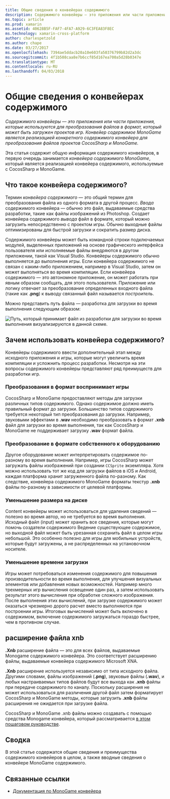 ```yaml
---
title: Общие сведения о конвейерах содержимого
description: Содержимого конвейеры — это приложения или части приложения, которые используются для преобразования файлов в формат, который может быть загружен проектов игр. Конвейер содержимое MonoGame является реализацией конкретного содержимого конвейера для преобразования файлов проектов CocosSharp и MonoGame.
ms.topic: article
ms.prod: xamarin
ms.assetid: 40628B5F-FAF7-4FA7-A929-6C3FEA83F8EC
ms.technology: xamarin-cross-platform
author: charlespetzold
ms.author: chape
ms.date: 03/27/2017
ms.openlocfilehash: 7394ae5ddacb20a10e603fa50376799b82d2a3dc
ms.sourcegitcommit: 4f1b508caa8e7b6ccf85d167ea700a5d28b0347e
ms.translationtype: MT
ms.contentlocale: ru-RU
ms.lasthandoff: 04/03/2018
---
```

# <a name="introduction-to-content-pipelines"></a>Общие сведения о конвейерах содержимого

_Содержимого конвейеры — это приложения или части приложения, которые используются для преобразования файлов в формат, который может быть загружен проектов игр. Конвейер содержимое MonoGame является реализацией конкретного содержимого конвейера для преобразования файлов проектов CocosSharp и MonoGame._

Эта статья содержит общую информация содержимого конвейеров, в первую очередь занимается *конвейера содержимого MonoGame*, который является реализацией конвейера содержимого, используемые с CocosSharp и MonoGame.


## <a name="what-is-a-content-pipeline"></a>Что такое конвейера содержимого?

Термин *конвейера содержимого* — это общий термин для преобразования файла из одного формата в другой процесс. *Ввода* содержимого конвейера — обычно это файл, выдаваемые средства разработки, такие как файлы изображений из Photoshop. Создает конвейера содержимого *вывода* файл в формате, который можно загрузить непосредственно с проектом игры. Обычно выходные файлы оптимизированы для быстрой загрузки и сократить размер диска.

Содержимого конвейеры может быть командной строки подключаемых модулей, выделенных приложений на основе графического интерфейса пользователя или исполняемые файлы внедряются в другом приложении, такой как Visual Studio. Конвейеры содержимого обычно выполняется до выполнения игры. Если конвейера содержимого не связан с каким-либо приложением, например в Visual Studio, затем он может выполняться во время компиляции. Если конвейера содержимого — это автономное приложение, он может работать при явным образом сообщать, для этого пользователя. Приложение или логику отвечает за преобразование определенных входного файла (такие как **.png**) к выводу связанный файл называется *построитель*. 

Можно представить путь файла — разработка для загрузки во время выполнения следующим образом:

![](introduction-images/image1.png "Путь, который принимает файл из разработки для загрузки во время выполнения визуализируются в данной схеме.")

## <a name="why-use-a-content-pipeline"></a>Зачем использовать конвейера содержимого?

Конвейеры содержимого ввести дополнительный этап между исходного приложения и игры, которые могут увеличить время компиляции и усложнить процесс разработки. Несмотря на эти вопросы содержимого конвейеры представляют ряд преимуществ для разработки игр.


### <a name="converting-to-a-format-understood-by-the-game"></a>Преобразования в формат воспринимает игры

CocosSharp и MonoGame предоставляют методы для загрузки различных типов содержимого. Однако содержимое должно иметь правильный формат до загрузки. Большинство типов содержимого требуется некоторый тип преобразования до загрузки. Например, звуковыми эффектами в **.wav** необходимо преобразовать в формат **.xnb** файл для загрузки во время выполнения, так как CocosSharp и MonoGame не поддерживает загрузку **.wav** формат файла.


### <a name="converting-to-a-format-native-to-the-hardware"></a>Преобразование в формате собственного к оборудованию

Другое оборудование может интерпретировать содержимое по-разному во время выполнения. Например, игры CocosSharp может загружать файлы изображений при создании `CCSprite` экземпляра. Хотя можно использовать тот же код для загрузки файлов в iOS и Android, каждая платформа хранит загруженного файла по-разному. Как следствие, конвейера содержимого MonoGame форматы текстур **.xnb** файлы по-разному в зависимости от целевой платформы.


### <a name="reducing-size-on-disk"></a>Уменьшение размера на диске 

Content конвейеры может использоваться для удаления сведений — полезно во время автор, но не требуется во время выполнения. Исходный файл (input) может хранить все сведения, которые могут помочь создатели содержимого Ведение существующее содержимое, но выходной файл может быть урезанная сохранить файл в целом игры небольшой. Это особенно полезно для игры для мобильных устройств, которые будут загружены, а не распределенных на установочном носителе.


### <a name="reducing-load-time"></a>Уменьшение времени загрузки

Игры может потребоваться изменения содержимого для повышения производительности во время выполнения, для улучшения визуальных элементов или добавления новых возможностей. Например много трехмерных игр вычисления освещение один раз, а затем использовать результат этого вычисления при обработке сложного изображения. После выполнения этих вычислений, при загрузке содержимого может оказаться чрезмерно дорого расчет вместо выполняются при построении игры. Итоговых вычислений может быть включено в содержимом, включение содержимого загружаться гораздо быстрее, чем в противном случае. 


## <a name="xnb-file-extension"></a>расширение файла xnb

**.Xnb** расширение файла — это для всех файлов, выдаваемые Monogame содержимого конвейера. Это соответствует расширению файлы, выдаваемые конвейера содержимого Microsoft XNA.

**.Xnb** расширение используется независимо от типа исходного файла. Другими словами, файлы изображений (**.png**), звуковые файлы (**.wav**), и любых настраиваемых типов файлов будут все выхода как **.xnb** файлы при передаче содержимого по каналу. Поскольку расширения не может использоваться для различения другой файл затем форматирует CocosSharp и MonoGame методы, которые загрузить **.xnb** файлы расширения не ожидается при загрузке файла.

CocosSharp и MonoGame .xnb файлы можно создавать с помощью средства Monogame конвейера, который рассматривается [в этом пошаговом руководстве](~/graphics-games/cocossharp/content-pipeline/walkthrough.md).


## <a name="summary"></a>Сводка

В этой статье содержатся общие сведения и преимущества содержимого конвейеров в целом, а также вводные сведения о конвейере MonoGame содержимого.

## <a name="related-links"></a>Связанные ссылки

- [Документация по MonoGame конвейера](http://www.monogame.net/documentation/?page=Pipeline)
